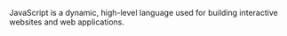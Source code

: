 JavaScript is a dynamic, high-level language used for building interactive websites and web applications.